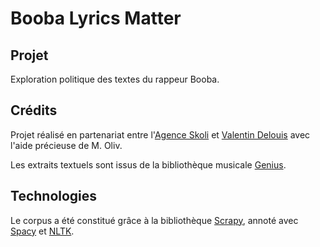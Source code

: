 # Booba Lyrics Matter

## Projet
Exploration politique des textes du rappeur Booba. 

## Crédits

Projet réalisé en partenariat entre l'[Agence Skoli](http://skoli.fr/pages/index.html) et [Valentin Delouis](https://www.behance.net/valentindelouis/) avec l'aide précieuse de M. Oliv. 

Les extraits textuels sont issus de la bibliothèque musicale [Genius](https://genius.com/). 

## Technologies

Le corpus a été constitué grâce à la bibliothèque [Scrapy](https://scrapy.org/), annoté avec [Spacy](https://spacy.io/) et [NLTK](https://www.nltk.org/). 

